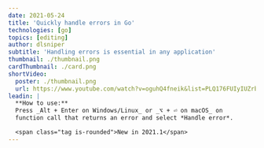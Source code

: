 ```yaml
---
date: 2021-05-24
title: 'Quickly handle errors in Go'
technologies: [go]
topics: [editing]
author: dlsniper
subtitle: 'Handling errors is essential in any application'
thumbnail: ./thumbnail.png
cardThumbnail: ./card.png
shortVideo:
  poster: ./thumbnail.png
  url: https://www.youtube.com/watch?v=oguhQ4fneik&list=PLQ176FUIyIUZrbrlz4AY1V8VzBJKZyVlW&index=93
leadin: |
  **How to use:**
  Press _Alt + Enter on Windows/Linux_ or _⌥ + ⏎ on macOS_ on
  function call that returns an error and select *Handle error*.

  <span class="tag is-rounded">New in 2021.1</span>
---
```

